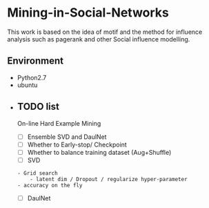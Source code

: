 # Mining-in-Social-Networks

This work is based on the idea of motif and the method for influence analysis such as pagerank and other Social influence modelling.

## Environment

* Python2.7
* ubuntu

- ## TODO list

  On-line Hard Example Mining

  - [ ] Ensemble SVD and DaulNet 
  - [ ] Whether to Early-stop/ Checkpoint
  - [ ] Whether to balance training dataset (Aug+Shuffle)
  - [ ] SVD 

  ```
  - Grid search 
      - latent dim / Dropout / regularize hyper-parameter 
  - accuracy on the fly
  ```

  - [ ] DaulNet